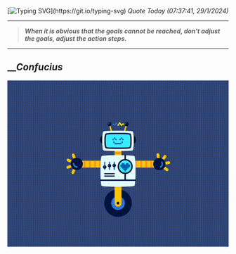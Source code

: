 [![Typing SVG](https://readme-typing-svg.herokuapp.com?font=Press+Start+2P&color=C2F784&size=35&width=900&height=100&lines=Hello+World%2C+I'm+Hung+!)](https://git.io/typing-svg) 
_Quote Today (07:37:41, 29/1/2024)_
___
>**_When it is obvious that the goals cannot be reached, don't adjust the goals, adjust the action steps._**
___

## __**_Confucius_**

![RobotDance](src/assets/images/robot-dancing-dribble.gif?style=center)
